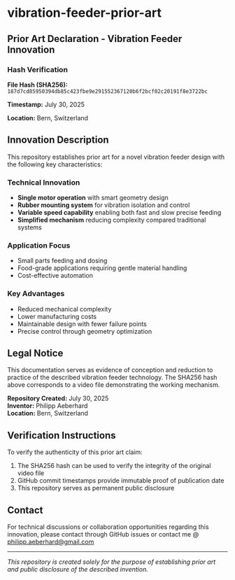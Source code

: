 # vibration-feeder-prior-art

## Prior Art Declaration - Vibration Feeder Innovation

### Hash Verification

**File Hash (SHA256):** `187d7cd85950394db85c423fbe9e291552367120b6f2bcf02c20191f8e3722bc`

**Timestamp:** July 30, 2025

**Location:** Bern, Switzerland

## Innovation Description

This repository establishes prior art for a novel vibration feeder design with the following key characteristics:

### Technical Innovation
- **Single motor operation** with smart geometry design
- **Rubber mounting system** for vibration isolation and control
- **Variable speed capability** enabling both fast and slow precise feeding
- **Simplified mechanism** reducing complexity compared traditional systems

### Application Focus
- Small parts feeding and dosing
- Food-grade applications requiring gentle material handling
- Cost-effective automation

### Key Advantages
- Reduced mechanical complexity
- Lower manufacturing costs
- Maintainable design with fewer failure points
- Precise control through geometry optimization

## Legal Notice

This documentation serves as evidence of conception and reduction to practice of the described vibration feeder technology. The SHA256 hash above corresponds to a video file demonstrating the working mechanism.

**Repository Created:** July 30, 2025  
**Inventor:** Philipp Aeberhard  
**Location:** Bern, Switzerland

## Verification Instructions

To verify the authenticity of this prior art claim:

1. The SHA256 hash can be used to verify the integrity of the original video file
2. GitHub commit timestamps provide immutable proof of publication date
3. This repository serves as permanent public disclosure

## Contact

For technical discussions or collaboration opportunities regarding this innovation, please contact through GitHub issues or contact me @ philipp.aeberhard@gmail.com

---

*This repository is created solely for the purpose of establishing prior art and public disclosure of the described invention.*
